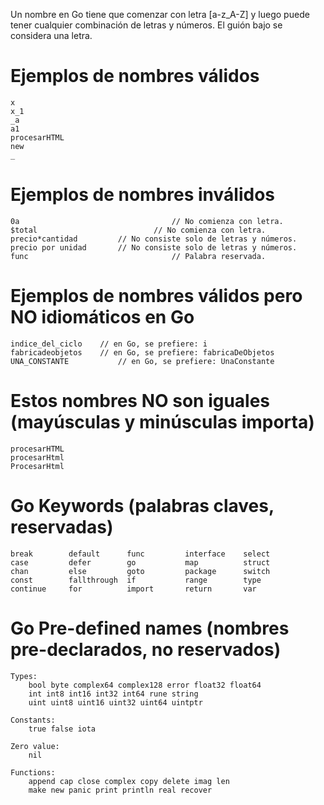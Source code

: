Un nombre en Go tiene que comenzar con letra [a-z_A-Z] y luego puede tener
cualquier combinación de letras y números. El guión bajo se considera una letra.

# Ejemplos de nombres válidos

```
x
x_1
_a
a1
procesarHTML
new
_
```


# Ejemplos de nombres inválidos

```
0a									// No comienza con letra.
$total							// No comienza con letra.
precio*cantidad			// No consiste solo de letras y números.
precio por unidad		// No consiste solo de letras y números.
func								// Palabra reservada.
```


# Ejemplos de nombres válidos pero NO idiomáticos en Go

```
indice_del_ciclo	// en Go, se prefiere: i
fabricadeobjetos	// en Go, se prefiere: fabricaDeObjetos
UNA_CONSTANTE			// en Go, se prefiere: UnaConstante
```


# Estos nombres NO son iguales (mayúsculas y minúsculas importa)

```
procesarHTML
procesarHtml
ProcesarHtml
```


# Go Keywords (palabras claves, reservadas)

```
break        default      func         interface    select
case         defer        go           map          struct
chan         else         goto         package      switch
const        fallthrough  if           range        type
continue     for          import       return       var
```


# Go Pre-defined names (nombres pre-declarados, no reservados)

```
Types:
	bool byte complex64 complex128 error float32 float64
	int int8 int16 int32 int64 rune string
	uint uint8 uint16 uint32 uint64 uintptr

Constants:
	true false iota

Zero value:
	nil

Functions:
	append cap close complex copy delete imag len
	make new panic print println real recover

```


